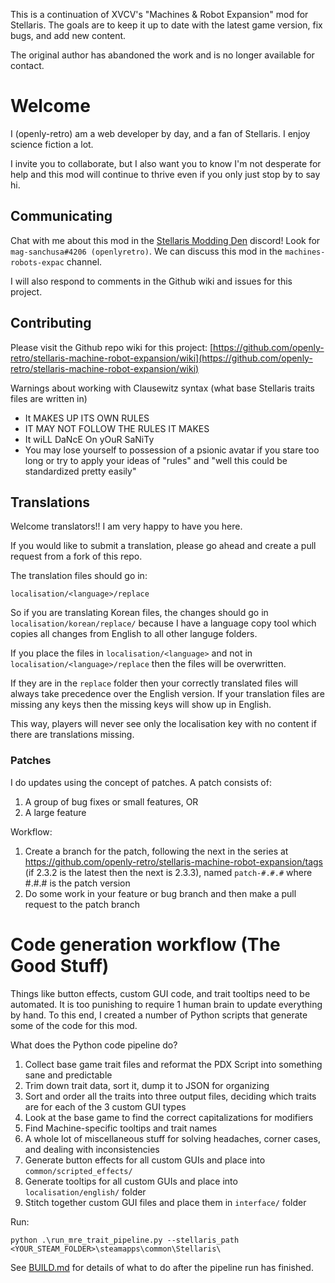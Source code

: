 This is a continuation of XVCV's "Machines & Robot Expansion" mod for Stellaris. The goals are to keep it up to date with the latest game version, fix bugs, and add new content.

The original author has abandoned the work and is no longer available for contact.

# Welcome

I (openly-retro) am a web developer by day, and a fan of Stellaris. I enjoy science fiction a lot.

I invite you to collaborate, but I also want you to know I'm not desperate for help and this mod will continue to thrive even if you only just stop by to say hi.

## Communicating

Chat with me about this mod in the [Stellaris Modding Den](https://discord.gg/vKwNs93g ) discord! Look for `mag-sanchusa#4206 (openlyretro)`. We can discuss this mod in the `machines-robots-expac` channel.

I will also respond to comments in the Github wiki and issues for this project.

## Contributing

Please visit the Github repo wiki for this project: [https://github.com/openly-retro/stellaris-machine-robot-expansion/wiki](https://github.com/openly-retro/stellaris-machine-robot-expansion/wiki)

Warnings about working with Clausewitz syntax (what base Stellaris traits files are written in)

- It MAKES UP ITS OWN RULES
- IT MAY NOT FOLLOW THE RULES IT MAKES
- It wiLL DaNcE On yOuR SaNiTy
- You may lose yourself to possession of a psionic avatar if you stare too long or try to apply your ideas of "rules" and "well this could be standardized pretty easily"

## Translations

Welcome translators!! I am very happy to have you here.

If you would like to submit a translation, please go ahead and create a pull request from a fork of this repo.

The translation files should go in:

`localisation/<language>/replace`

So if you are translating Korean files, the changes should go in `localisation/korean/replace/` because I have a language copy tool which copies all changes from English to all other languge folders.

If you place the files in `localisation/<language>` and not in `localisation/<language>/replace` then the files will be overwritten.

If they are in the `replace` folder then your correctly translated files will always take precedence over the English version. If your translation files are missing any keys then the missing keys will show up in English.

This way, players will never see only the localisation key with no content if there are translations missing.

### Patches

I do updates using the concept of patches. A patch consists of:

1. A group of bug fixes or small features, OR
2. A large feature

Workflow:

1. Create a branch for the patch, following the next in the series at https://github.com/openly-retro/stellaris-machine-robot-expansion/tags (if 2.3.2 is the latest then the next is 2.3.3), named `patch-#.#.#` where #.#.# is the patch version
2. Do some work in your feature or bug branch and then make a pull request to the patch branch


# Code generation workflow (The Good Stuff)

Things like button effects, custom GUI code, and trait tooltips need to be automated. It is too punishing to require 1 human brain to update everything by hand. To this end, I created a number of Python scripts that generate some of the code for this mod.

What does the Python code pipeline do?

1. Collect base game trait files and reformat the PDX Script into something sane and predictable
2. Trim down trait data, sort it, dump it to JSON for organizing
3. Sort and order all the traits into three output files, deciding which traits are for each of the 3 custom GUI types
4. Look at the base game to find the correct capitalizations for modifiers
5. Find Machine-specific tooltips and trait names
6. A whole lot of miscellaneous stuff for solving headaches, corner cases, and dealing with inconsistencies
7. Generate button effects for all custom GUIs and place into `common/scripted_effects/`
8. Generate tooltips for all custom GUIs and place into `localisation/english/` folder
9. Stitch together custom GUI files and place them in `interface/` folder

Run: 

`python .\run_mre_trait_pipeline.py --stellaris_path <YOUR_STEAM_FOLDER>\steamapps\common\Stellaris\`

See [BUILD.md](BUILD.md) for details of what to do after the pipeline run has finished.
